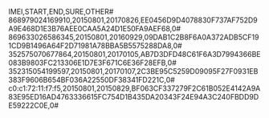 IMEI,START,END,SURE,OTHER#
868979024169910,20150801,20170826,EE0456D9D4078830F737AF752D9A9E468D1E3B76AEE0CAA5A24D1E50FA9AEF68,0#
869633026586345,20150801,20160929,09DAB1C2B8F6A0A372ADB5CF191CD9B1496A64F2D71981A78BBA5B5575288DA8,0#
352575070677864,20150801,20170105,AB7D3DFD48C61F6A3D7994366BE083B9803FC213306E1D7E3F671C6E36F28EFB,0#
352315054199597,20150801,20170107,2C3BE95C5259D09095F27F0931EB383F9606B654BF036A22550DF38341FD221C,0#
c0:c1:72:11:f7:f5,20150801,20150829,BF063CF337279F2C61B052E4142A9A83E95ED16AD4763336615FC754D1B435DA20343F24E94A3C240FBDD9DE59222C0E,0#
